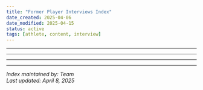 ```yaml
---
title: "Former Player Interviews Index"
date_created: 2025-04-06
date_modified: 2025-04-15
status: active
tags: [athlete, content, interview]
---
```


---

---

---

---


*Index maintained by: Team*  
*Last updated: April 8, 2025*
